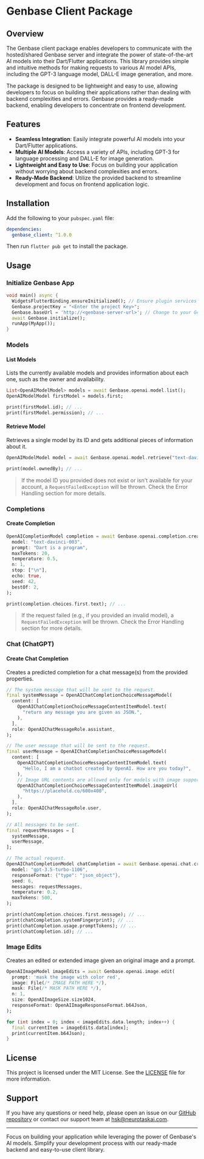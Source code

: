 # Genbase Client Package

## Overview

The Genbase client package enables developers to communicate with the hosted/shared Genbase server and integrate the power of state-of-the-art AI models into their Dart/Flutter applications. This library provides simple and intuitive methods for making requests to various AI model APIs, including the GPT-3 language model, DALL-E image generation, and more.

The package is designed to be lightweight and easy to use, allowing developers to focus on building their applications rather than dealing with backend complexities and errors. Genbase provides a ready-made backend, enabling developers to concentrate on frontend development.

## Features

- **Seamless Integration**: Easily integrate powerful AI models into your Dart/Flutter applications.
- **Multiple AI Models**: Access a variety of APIs, including GPT-3 for language processing and DALL-E for image generation.
- **Lightweight and Easy to Use**: Focus on building your application without worrying about backend complexities and errors.
- **Ready-Made Backend**: Utilize the provided backend to streamline development and focus on frontend application logic.

## Installation

Add the following to your `pubspec.yaml` file:

```yaml
dependencies:
  genbase_client: ^1.0.0
```

Then run `flutter pub get` to install the package.

## Usage

### Initialize Genbase App

```dart
void main() async {
  WidgetsFlutterBinding.ensureInitialized(); // Ensure plugin services are initialized.
  Genbase.projectKey = "<Enter the project Key>";
  Genbase.baseUrl = 'http://<genbase-server-url>'; // Change to your Genbase server URL
  await Genbase.initialize();
  runApp(MyApp());
}
```

### Models

#### List Models

Lists the currently available models and provides information about each one, such as the owner and availability.

```dart
List<OpenAIModelModel> models = await Genbase.openai.model.list();
OpenAIModelModel firstModel = models.first;

print(firstModel.id); // ...
print(firstModel.permission); // ...
```

#### Retrieve Model

Retrieves a single model by its ID and gets additional pieces of information about it.

```dart
OpenAIModelModel model = await Genbase.openai.model.retrieve("text-davinci-003");

print(model.ownedBy); // ...
```

> If the model ID you provided does not exist or isn't available for your account, a `RequestFailedException` will be thrown. Check the Error Handling section for more details.

### Completions

#### Create Completion

```dart
OpenAICompletionModel completion = await Genbase.openai.completion.create(
  model: "text-davinci-003",
  prompt: "Dart is a program",
  maxTokens: 20,
  temperature: 0.5,
  n: 1,
  stop: ["\n"],
  echo: true,
  seed: 42,
  bestOf: 2,
);

print(completion.choices.first.text); // ...
```

> If the request failed (e.g., if you provided an invalid model), a `RequestFailedException` will be thrown. Check the Error Handling section for more details.

### Chat (ChatGPT)

#### Create Chat Completion

Creates a predicted completion for a chat message(s) from the provided properties.

```dart
// The system message that will be sent to the request.
final systemMessage = OpenAIChatCompletionChoiceMessageModel(
  content: [
    OpenAIChatCompletionChoiceMessageContentItemModel.text(
      "return any message you are given as JSON.",
    ),
  ],
  role: OpenAIChatMessageRole.assistant,
);

// The user message that will be sent to the request.
final userMessage = OpenAIChatCompletionChoiceMessageModel(
  content: [
    OpenAIChatCompletionChoiceMessageContentItemModel.text(
      "Hello, I am a chatbot created by OpenAI. How are you today?",
    ),
    // Image URL contents are allowed only for models with image support such as GPT-4.
    OpenAIChatCompletionChoiceMessageContentItemModel.imageUrl(
      "https://placehold.co/600x400",
    ),
  ],
  role: OpenAIChatMessageRole.user,
);

// All messages to be sent.
final requestMessages = [
  systemMessage,
  userMessage,
];

// The actual request.
OpenAIChatCompletionModel chatCompletion = await Genbase.openai.chat.create(
  model: "gpt-3.5-turbo-1106",
  responseFormat: {"type": "json_object"},
  seed: 6,
  messages: requestMessages,
  temperature: 0.2,
  maxTokens: 500,
);

print(chatCompletion.choices.first.message); // ...
print(chatCompletion.systemFingerprint); // ...
print(chatCompletion.usage.promptTokens); // ...
print(chatCompletion.id); // ...
```

### Image Edits

Creates an edited or extended image given an original image and a prompt.

```dart
OpenAIImageModel imageEdits = await Genbase.openai.image.edit(
  prompt: 'mask the image with color red',
  image: File(/* IMAGE PATH HERE */),
  mask: File(/* MASK PATH HERE */),
  n: 1,
  size: OpenAIImageSize.size1024,
  responseFormat: OpenAIImageResponseFormat.b64Json,
);

for (int index = 0; index < imageEdits.data.length; index++) {
  final currentItem = imageEdits.data[index];
  print(currentItem.b64Json);
}

```
## License

This project is licensed under the MIT License. See the [LICENSE](LICENSE) file for more information.

## Support

If you have any questions or need help, please open an issue on our [GitHub repository](https://github.com/searchX/genbase_library) or contact our support team at hsk@neurotaskai.com.

---

Focus on building your application while leveraging the power of Genbase's AI models. Simplify your development process with our ready-made backend and easy-to-use client library.